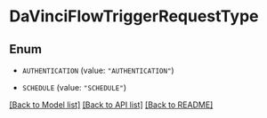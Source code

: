 # DaVinciFlowTriggerRequestType

## Enum


* `AUTHENTICATION` (value: `"AUTHENTICATION"`)

* `SCHEDULE` (value: `"SCHEDULE"`)


[[Back to Model list]](../README.md#documentation-for-models) [[Back to API list]](../README.md#documentation-for-api-endpoints) [[Back to README]](../README.md)


